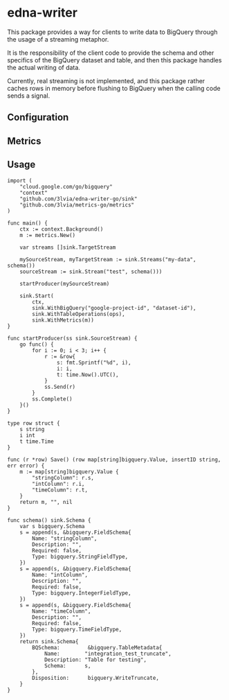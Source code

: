 # edna-writer

This package provides a way for clients to write data to BigQuery through the usage of a streaming metaphor.

It is the responsibility of the client code to provide the schema and other specifics of the BigQuery dataset and table, and then this package handles the actual writing of data.

Currently, real streaming is not implemented, and this package rather caches rows in memory before flushing to BigQuery when the calling code sends a signal.

## Configuration

## Metrics

## Usage

```
import (
    "cloud.google.com/go/bigquery"
    "context"
    "github.com/3lvia/edna-writer-go/sink"
    "github.com/3lvia/metrics-go/metrics"
)

func main() {
    ctx := context.Background()
    m := metrics.New()

    var streams []sink.TargetStream

    mySourceStream, myTargetStream := sink.Streams("my-data", schema())
    sourceStream := sink.Stream("test", schema()))
    
    startProducer(mySourceStream)
    
	sink.Start(
		ctx,
		sink.WithBigQuery("google-project-id", "dataset-id"),
		sink.WithTableOperations(ops),
		sink.WithMetrics(m))
}

func startProducer(ss sink.SourceStream) {
	go func() {
		for i := 0; i < 3; i++ {
			r := &row{
				s: fmt.Sprintf("%d", i),
				i: i,
				t: time.Now().UTC(),
			}
			ss.Send(r)
		}
		ss.Complete()
	}()
}

type row struct {
	s string
	i int
	t time.Time
}

func (r *row) Save() (row map[string]bigquery.Value, insertID string, err error) {
	m := map[string]bigquery.Value {
		"stringColumn": r.s,
		"intColumn": r.i,
		"timeColumn": r.t,
	}
	return m, "", nil
}

func schema() sink.Schema {
	var s bigquery.Schema
	s = append(s, &bigquery.FieldSchema{
		Name: "stringColumn",
		Description: "",
		Required: false,
		Type: bigquery.StringFieldType,
	})
	s = append(s, &bigquery.FieldSchema{
		Name: "intColumn",
		Description: "",
		Required: false,
		Type: bigquery.IntegerFieldType,
	})
	s = append(s, &bigquery.FieldSchema{
		Name: "timeColumn",
		Description: "",
		Required: false,
		Type: bigquery.TimeFieldType,
	})
	return sink.Schema{
		BQSchema:         &bigquery.TableMetadata{
			Name:        "integration_test_truncate",
			Description: "Table for testing",
			Schema:      s,
		},
		Disposition:      bigquery.WriteTruncate,
	}
}
```